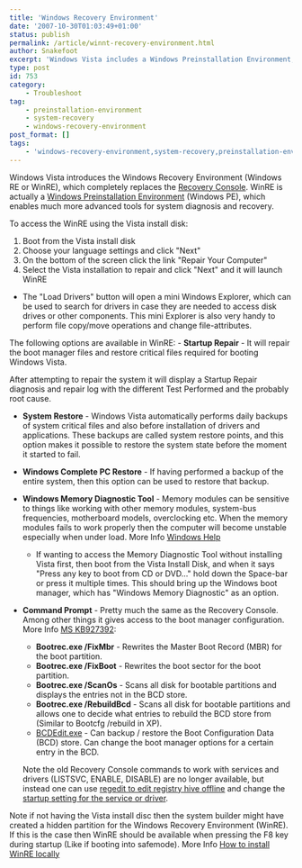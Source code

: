 ```yaml
---
title: 'Windows Recovery Environment'
date: '2007-10-30T01:03:49+01:00'
status: publish
permalink: /article/winnt-recovery-environment.html
author: Snakefoot
excerpt: 'Windows Vista includes a Windows Preinstallation Environment, which allows easier and more advanced system recovery.'
type: post
id: 753
category:
    - Troubleshoot
tag:
    - preinstallation-environment
    - system-recovery
    - windows-recovery-environment
post_format: []
tags:
    - 'windows-recovery-environment,system-recovery,preinstallation-environment'
---
```

Windows Vista introduces the Windows Recovery Environment (Windows RE or WinRE), which completely replaces the [Recovery Console](/article/winnt-recovery-console.html). WinRE is actually a [Windows Preinstallation Environment](/article/winnt-preinstalled-environment.html) (Windows PE), which enables much more advanced tools for system diagnosis and recovery.  
  
 To access the WinRE using the Vista install disk:

1. Boot from the Vista install disk
2. Choose your language settings and click "Next"
3. On the bottom of the screen click the link "Repair Your Computer"
4. Select the Vista installation to repair and click "Next" and it will launch WinRE 
  - The "Load Drivers" button will open a mini Windows Explorer, which can be used to search for drivers in case they are needed to access disk drives or other components. This mini Explorer is also very handy to perform file copy/move operations and change file-attributes.
 
 The following options are available in WinRE: - **Startup Repair** - It will repair the boot manager files and restore critical files required for booting Windows Vista.  
    
   After attempting to repair the system it will display a Startup Repair diagnosis and repair log with the different Test Performed and the probably root cause.
- **System Restore** - Windows Vista automatically performs daily backups of system critical files and also before installation of drivers and applications. These backups are called system restore points, and this option makes it possible to restore the system state before the moment it started to fail.
- **Windows Complete PC Restore** - If having performed a backup of the entire system, then this option can be used to restore that backup.
- **Windows Memory Diagnostic Tool** - Memory modules can be sensitive to things like working with other memory modules, system-bus frequencies, motherboard models, overclocking etc. When the memory modules fails to work properly then the computer will become unstable especially when under load. More Info [Windows Help](http://windowshelp.microsoft.com/Windows/en-US/Help/4edd5f80-def2-4d32-965c-116d49fb98721033.mspx "How do I know if my computer has a memory problem?")
  - If wanting to access the Memory Diagnostic Tool without installing Vista first, then boot from the Vista Install Disk, and when it says "Press any key to boot from CD or DVD..." hold down the Space-bar or press it multiple times. This should bring up the Windows boot manager, which has "Windows Memory Diagnostic" as an option.
- **Command Prompt** - Pretty much the same as the Recovery Console. Among other things it gives access to the boot manager configuration. More Info [MS KB927392](http://support.microsoft.com/kb/927392 "How to use the Bootrec.exe tool in the Windows Recovery Environment to troubleshoot and repair startup issues in Windows Vista"): 
  - **Bootrec.exe /FixMbr** - Rewrites the Master Boot Record (MBR) for the boot partition.
  - **Bootrec.exe /FixBoot** - Rewrites the boot sector for the boot partition.
  - **Bootrec.exe /ScanOs** - Scans all disk for bootable partitions and displays the entries not in the BCD store.
  - **Bootrec.exe /RebuildBcd** - Scans all disk for bootable partitions and allows one to decide what entries to rebuild the BCD store from (Similar to Bootcfg /rebuild in XP).
  - [BCDEdit.exe](/article/winnt-bootmgr-config.html) - Can backup / restore the Boot Configuration Data (BCD) store. Can change the boot manager options for a certain entry in the BCD.
   
   Note the old Recovery Console commands to work with services and drivers (LISTSVC, ENABLE, DISABLE) are no longer available, but instead one can use [regedit to edit registry hive offline](/article/winnt-offline-registry-edit.html) and change the [startup setting for the service or driver](/article/winnt-services-regedit.html).
 
 Note if not having the Vista install disc then the system builder might have created a hidden partition for the Windows Recovery Environment (WinRE). If this is the case then WinRE should be available when pressing the F8 key during startup (Like if booting into safemode). More Info [How to install WinRE locally](http://www.svrops.com/svrops/articles/winvistare.htm)